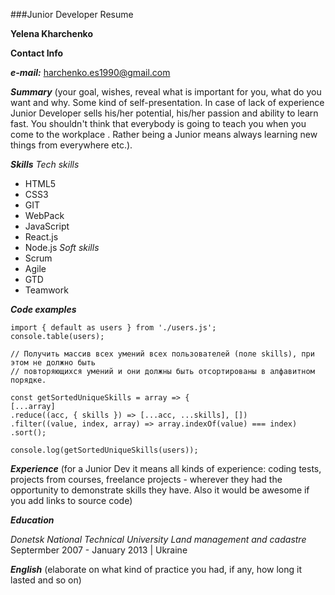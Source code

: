 ###Junior Developer Resume

**Yelena Kharchenko**

**Contact Info**

**_e-mail:_** harchenko.es1990@gmail.com

**_Summary_**
(your goal, wishes, reveal what is important for you, what do you want and why.
Some kind of self-presentation. In case of lack of experience Junior Developer sells his/her potential, his/her passion and ability to learn fast. You shouldn't think that everybody is going to teach you when you come to the workplace . Rather being a Junior means always
learning new things from everywhere etc.).

**_Skills_**
_Tech skills_

- HTML5
- CSS3
- GIT
- WebPack
- JavaScript
- React.js
- Node.js
  _Soft skills_
- Scrum
- Agile
- GTD
- Teamwork

**_Code examples_**

```
import { default as users } from './users.js';
console.table(users);

// Получить массив всех умений всех пользователей (поле skills), при этом не должно быть
// повторяющихся умений и они должны быть отсортированы в алфавитном порядке.

const getSortedUniqueSkills = array => {
[...array]
.reduce((acc, { skills }) => [...acc, ...skills], [])
.filter((value, index, array) => array.indexOf(value) === index)
.sort();

console.log(getSortedUniqueSkills(users));
```

**_Experience_**
(for a Junior Dev it means all kinds of experience: coding tests, projects from courses,
freelance projects - wherever they had the opportunity to demonstrate skills they have.
Also it would be awesome if you add links to source code)

**_Education_**

_Donetsk National Technical University_
_Land management and cadastre_
Septermber 2007 - January 2013 | Ukraine

**_English_**
(elaborate on what kind of practice you had, if any, how long it lasted and so on)
